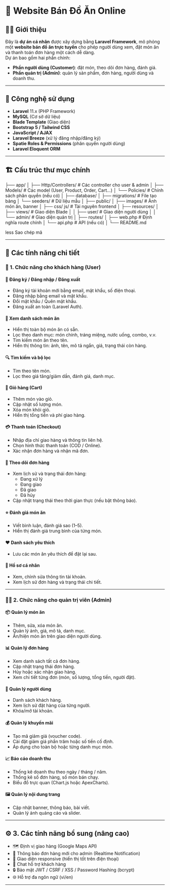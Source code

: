 # 🍔 Website Bán Đồ Ăn Online

## 🧑‍💻 Giới thiệu

Đây là **dự án cá nhân** được xây dựng bằng **Laravel Framework**, mô phỏng một **website bán đồ ăn trực tuyến** cho phép người dùng xem, đặt món ăn và thanh toán đơn hàng một cách dễ dàng.  
Dự án bao gồm hai phần chính:
- **Phần người dùng (Customer)**: đặt món, theo dõi đơn hàng, đánh giá.
- **Phần quản trị (Admin)**: quản lý sản phẩm, đơn hàng, người dùng và doanh thu.

---

## 🚀 Công nghệ sử dụng

- **Laravel** 11.x (PHP Framework)
- **MySQL** (Cơ sở dữ liệu)
- **Blade Template** (Giao diện)
- **Bootstrap 5 / Tailwind CSS**
- **JavaScript / AJAX**
- **Laravel Breeze** (xử lý đăng nhập/đăng ký)
- **Spatie Roles & Permissions** (phân quyền người dùng)
- **Laravel Eloquent ORM**

---

## 🏗️ Cấu trúc thư mục chính

├── app/
│ ├── Http/Controllers/ # Các controller cho user & admin
│ ├── Models/ # Các model (User, Product, Order, Cart...)
│ └── Policies/ # Chính sách phân quyền (nếu có)
│
├── database/
│ ├── migrations/ # File tạo bảng
│ └── seeders/ # Dữ liệu mẫu
│
├── public/
│ ├── images/ # Ảnh món ăn, banner
│ ├── css/ js/ # Tài nguyên frontend
│
├── resources/
│ ├── views/ # Giao diện Blade
│ │ ├── user/ # Giao diện người dùng
│ │ └── admin/ # Giao diện quản trị
│
├── routes/
│ ├── web.php # Định nghĩa route chính
│ └── api.php # API (nếu có)
│
└── README.md

less
Sao chép mã

---

## 🍱 Các tính năng chi tiết

### 👤 1. Chức năng cho khách hàng (User)

#### 🔐 Đăng ký / Đăng nhập / Đăng xuất
- Đăng ký tài khoản mới bằng email, mật khẩu, số điện thoại.
- Đăng nhập bằng email và mật khẩu.
- Đổi mật khẩu / Quên mật khẩu.
- Đăng xuất an toàn (Laravel Auth).

#### 🍔 Xem danh sách món ăn
- Hiển thị toàn bộ món ăn có sẵn.
- Lọc theo danh mục: món chính, tráng miệng, nước uống, combo, v.v.
- Tìm kiếm món ăn theo tên.
- Hiển thị thông tin: ảnh, tên, mô tả ngắn, giá, trạng thái còn hàng.

#### 🔍 Tìm kiếm và bộ lọc
- Tìm theo tên món.
- Lọc theo giá tăng/giảm dần, đánh giá, danh mục.

#### 🛒 Giỏ hàng (Cart)
- Thêm món vào giỏ.
- Cập nhật số lượng món.
- Xóa món khỏi giỏ.
- Hiển thị tổng tiền và phí giao hàng.

#### 💳 Thanh toán (Checkout)
- Nhập địa chỉ giao hàng và thông tin liên hệ.
- Chọn hình thức thanh toán (COD / Online).
- Xác nhận đơn hàng và nhận mã đơn.

#### 🚚 Theo dõi đơn hàng
- Xem lịch sử và trạng thái đơn hàng:
  - Đang xử lý
  - Đang giao
  - Đã giao
  - Đã hủy
- Cập nhật trạng thái theo thời gian thực (nếu bật thông báo).

#### ⭐ Đánh giá món ăn
- Viết bình luận, đánh giá sao (1–5).
- Hiển thị đánh giá trung bình của từng món.

#### ❤️ Danh sách yêu thích
- Lưu các món ăn yêu thích để đặt lại sau.

#### 👤 Hồ sơ cá nhân
- Xem, chỉnh sửa thông tin tài khoản.
- Xem lịch sử đơn hàng và trạng thái chi tiết.

---

### 🧑‍🍳 2. Chức năng cho quản trị viên (Admin)

#### 📦 Quản lý món ăn
- Thêm, sửa, xóa món ăn.
- Quản lý ảnh, giá, mô tả, danh mục.
- Ẩn/hiện món ăn trên giao diện người dùng.

#### 📊 Quản lý đơn hàng
- Xem danh sách tất cả đơn hàng.
- Cập nhật trạng thái đơn hàng.
- Hủy hoặc xác nhận giao hàng.
- Xem chi tiết từng đơn (món, số lượng, tổng tiền, người đặt).

#### 👥 Quản lý người dùng
- Danh sách khách hàng.
- Xem lịch sử đặt hàng của từng người.
- Khóa/mở tài khoản.

#### 💰 Quản lý khuyến mãi
- Tạo mã giảm giá (voucher code).
- Cài đặt giảm giá phần trăm hoặc số tiền cố định.
- Áp dụng cho toàn bộ hoặc từng danh mục món.

#### 📈 Báo cáo doanh thu
- Thống kê doanh thu theo ngày / tháng / năm.
- Thống kê số đơn hàng, số món bán chạy.
- Biểu đồ trực quan (Chart.js hoặc ApexCharts).

#### 🖼️ Quản lý nội dung trang
- Cập nhật banner, thông báo, bài viết.
- Quản lý ảnh quảng cáo và slider.

---

## ⚙️ 3. Các tính năng bổ sung (nâng cao)

- 🗺️ Định vị giao hàng (Google Maps API)
- 🔔 Thông báo đơn hàng mới cho admin (Realtime Notification)
- 📱 Giao diện responsive (hiển thị tốt trên điện thoại)
- 🤖 Chat hỗ trợ khách hàng
- 🔒 Bảo mật JWT / CSRF / XSS / Password Hashing (bcrypt)
- 🌐 Hỗ trợ đa ngôn ngữ (vi/en)

---
